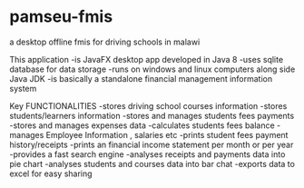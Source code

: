 # pamseu-fmis
a desktop offline fmis for driving schools in malawi

This application
	-is JavaFX desktop app developed in Java 8
	-uses sqlite database for data storage
	-runs on windows and linux computers along side Java JDK
	-is basically a standalone financial management information system



Key FUNCTIONALITIES
	-stores driving school courses information
	-stores students/learners information 
	-stores and manages students fees payments
	-stores and manages expenses data
	-calculates students fees balance
	-manages Employee Information , salaries etc
	-prints student fees payment history/receipts
	-prints an financial income statement per month or per year
	-provides a fast search engine
	-analyses receipts and payments data into pie chart
	-analyses students and courses data into bar chat
	-exports data to excel for easy sharing

